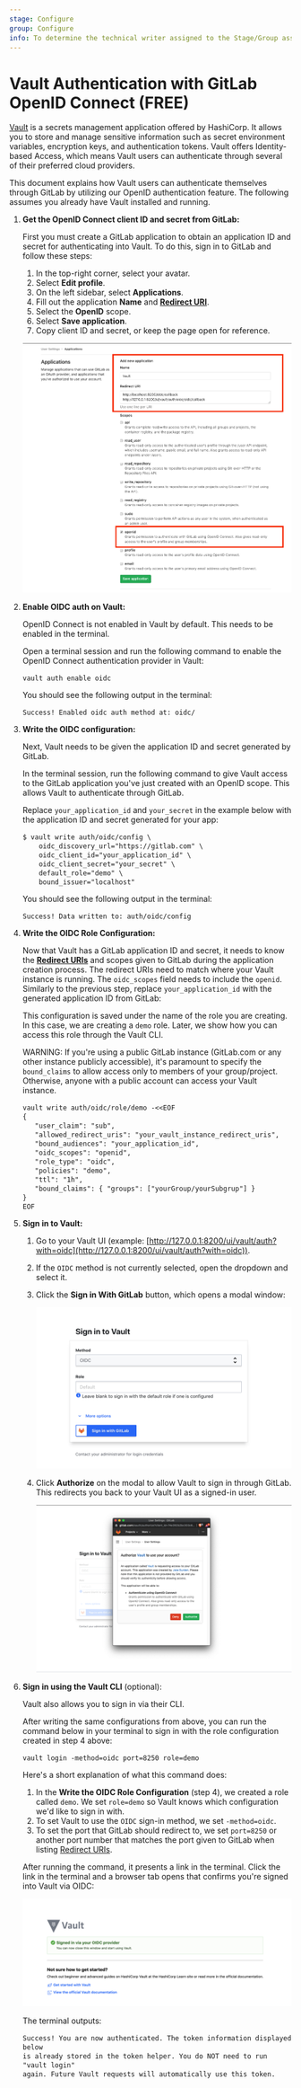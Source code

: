 ```yaml
---
stage: Configure
group: Configure
info: To determine the technical writer assigned to the Stage/Group associated with this page, see https://about.gitlab.com/handbook/engineering/ux/technical-writing/#assignments
---
```


# Vault Authentication with GitLab OpenID Connect **(FREE)**

[Vault](https://www.vaultproject.io/) is a secrets management application offered by HashiCorp.
It allows you to store and manage sensitive information such as secret environment variables, encryption keys, and authentication tokens.
Vault offers Identity-based Access, which means Vault users can authenticate through several of their preferred cloud providers.

This document explains how Vault users can authenticate themselves through GitLab by utilizing our OpenID authentication feature.
The following assumes you already have Vault installed and running.

1. **Get the OpenID Connect client ID and secret from GitLab:**

   First you must create a GitLab application to obtain an application ID and secret for authenticating into Vault.
   To do this, sign in to GitLab and follow these steps:

   1. In the top-right corner, select your avatar.
   1. Select **Edit profile**.
   1. On the left sidebar, select **Applications**.
   1. Fill out the application **Name** and [**Redirect URI**](https://www.vaultproject.io/docs/auth/jwt#redirect-uris).
   1. Select the **OpenID** scope.
   1. Select **Save application**.
   1. Copy client ID and secret, or keep the page open for reference.

   ![GitLab OAuth provider](img/gitlab_oauth_vault_v12_6.png)

1. **Enable OIDC auth on Vault:**

   OpenID Connect is not enabled in Vault by default. This needs to be enabled in the terminal.

   Open a terminal session and run the following command to enable the OpenID Connect authentication provider in Vault:

   ```shell
   vault auth enable oidc
   ```

   You should see the following output in the terminal:

   ```plaintext
   Success! Enabled oidc auth method at: oidc/
   ```

1. **Write the OIDC configuration:**

   Next, Vault needs to be given the application ID and secret generated by GitLab.

   In the terminal session, run the following command to give Vault access to the GitLab application you've just created with an OpenID scope. This allows Vault to authenticate through GitLab.

   Replace `your_application_id` and `your_secret` in the example below with the application ID and secret generated for your app:

   ```shell
   $ vault write auth/oidc/config \
       oidc_discovery_url="https://gitlab.com" \
       oidc_client_id="your_application_id" \
       oidc_client_secret="your_secret" \
       default_role="demo" \
       bound_issuer="localhost"
   ```

   You should see the following output in the terminal:

   ```shell
   Success! Data written to: auth/oidc/config
   ```

1. **Write the OIDC Role Configuration:**

   Now that Vault has a GitLab application ID and secret, it needs to know the [**Redirect URIs**](https://www.vaultproject.io/docs/auth/jwt#redirect-uris) and scopes given to GitLab during the application creation process. The redirect URIs need to match where your Vault instance is running. The `oidc_scopes` field needs to include the `openid`. Similarly to the previous step, replace `your_application_id` with the generated application ID from GitLab:

   This configuration is saved under the name of the role you are creating. In this case, we are creating a `demo` role. Later, we show how you can access this role through the Vault CLI.

   WARNING:
   If you're using a public GitLab instance (GitLab.com or any other instance publicly
   accessible), it's paramount to specify the `bound_claims` to allow access only to
   members of your group/project. Otherwise, anyone with a public account can access
   your Vault instance.

   ```shell
   vault write auth/oidc/role/demo -<<EOF
   {
      "user_claim": "sub",
      "allowed_redirect_uris": "your_vault_instance_redirect_uris",
      "bound_audiences": "your_application_id",
      "oidc_scopes": "openid",
      "role_type": "oidc",
      "policies": "demo",
      "ttl": "1h",
      "bound_claims": { "groups": ["yourGroup/yourSubgrup"] }
   }
   EOF
   ```

1. **Sign in to Vault:**

   1. Go to your Vault UI (example: [http://127.0.0.1:8200/ui/vault/auth?with=oidc](http://127.0.0.1:8200/ui/vault/auth?with=oidc)).
   1. If the `OIDC` method is not currently selected, open the dropdown and select it.
   1. Click the **Sign in With GitLab** button, which opens a modal window:

      ![Sign into Vault with GitLab](img/sign_into_vault_with_gitlab_v12_6.png)

   1. Click **Authorize** on the modal to allow Vault to sign in through GitLab. This redirects you back to your Vault UI as a signed-in user.

      ![Authorize Vault to connect with GitLab](img/authorize_vault_with_gitlab_v12_6.png)

1. **Sign in using the Vault CLI** (optional):

   Vault also allows you to sign in via their CLI.

   After writing the same configurations from above, you can run the command below in your terminal to sign in with the role configuration created in step 4 above:

   ```shell
   vault login -method=oidc port=8250 role=demo
   ```

   Here's a short explanation of what this command does:

   1. In the **Write the OIDC Role Configuration** (step 4), we created a role called
      `demo`. We set `role=demo` so Vault knows which configuration we'd like to
      sign in with.
   1. To set Vault to use the `OIDC` sign-in method, we set `-method=oidc`.
   1. To set the port that GitLab should redirect to, we set `port=8250` or
      another port number that matches the port given to GitLab when listing
      [Redirect URIs](https://www.vaultproject.io/docs/auth/jwt#redirect-uris).

   After running the command, it presents a link in the terminal.
   Click the link in the terminal and a browser tab opens that confirms you're signed into Vault via OIDC:

   ![Signed into Vault via OIDC](img/signed_into_vault_via_oidc_v12_6.png)

   The terminal outputs:

   ```plaintext
   Success! You are now authenticated. The token information displayed below
   is already stored in the token helper. You do NOT need to run "vault login"
   again. Future Vault requests will automatically use this token.
   ```
